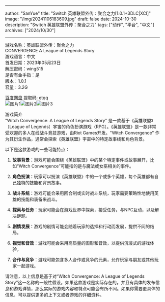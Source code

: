 
---
author: "SanYue"
title: "Switch 英雄联盟外传：聚合之力[1.0.1+3DLC|XCI]"
image: "/img/20241106183609.jpg"
draft: false
date: 2024-10-30
description: "Switch 英雄联盟外传：聚合之力"
tags: ["动作", "平台", "中文"]
archives: ["2024/10/30"]

---

游戏名称：英雄联盟外传：聚合之力   
CONVERGENCE  A League of Legends Story    
游戏语言：中文  
首发日期：2023年05月23日  
解压密码：wing515  
是否有金手指：是  
版本：1.0.1   
容量：3.2G

[百度网盘](https://pan.baidu.com/s/1FQa8YlIpfkPkiGlJq8vI4Q) 提取码: etqq  
![图片1](/img/2c2b98.jpg)![图片2](/img/2c973a.jpg)![图片3](/img/35c912.jpg)  

游戏简介  
"Witch Convergence: A League of Legends Story" 是一款基于《英雄联盟》（League of Legends）宇宙的角色扮演游戏（RPG）。《英雄联盟》是一款非常受欢迎的多人在线战斗竞技游戏，由Riot Games开发。"Witch Convergence" 作为其衍生作品，通常会探索《英雄联盟》宇宙中的特定故事线和角色背景。

以下是这款游戏的一些可能特点：

1. **故事背景**：游戏可能会围绕《英雄联盟》中的某个特定事件或故事展开，比如“Witch Convergence”可能指的是与魔法或女巫相关的事件。

2. **角色扮演**：玩家可以扮演《英雄联盟》中的一个或多个英雄，每个英雄都有自己独特的技能和背景故事。

3. **战斗系统**：游戏可能会采用回合制或实时战斗系统，玩家需要策略性地使用英雄的技能和装备来战斗。

4. **探索与任务**：玩家可能会在游戏世界中探索，接受任务，与NPC互动，以及解决谜题。

5. **剧情发展**：游戏的剧情可能会随着玩家的选择和行动而发展，提供不同的结局。

6. **视觉和音效**：游戏可能会采用高质量的图形和音效，以提供沉浸式的游戏体验。

7. **合作与竞争**：游戏可能包含多人合作或竞争的元素，允许玩家与朋友或其他玩家一起游戏。

请注意，以上信息是基于对“Witch Convergence: A League of Legends Story”这一名称的一般性假设。如果这款游戏是实际存在的，并且有具体的发布信息和游戏详情，那么实际的游戏内容和特点可能会有所不同。如果你需要更具体的信息，可以提供更多的上下文或者游戏的详细资料。
